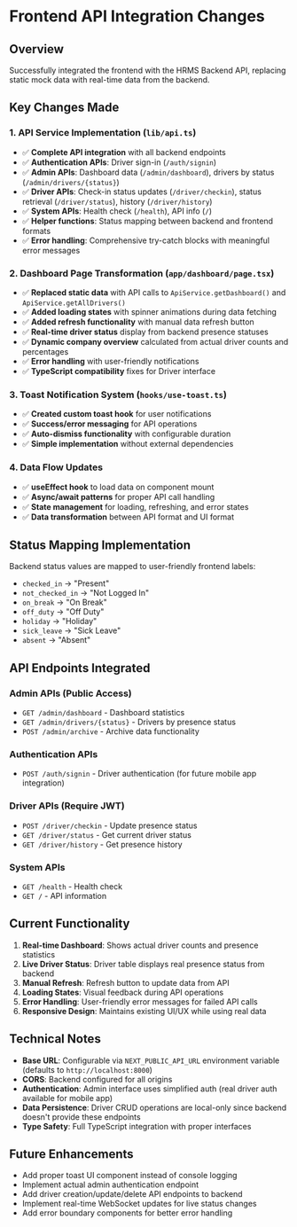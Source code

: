 # Frontend API Integration Changes

## Overview
Successfully integrated the frontend with the HRMS Backend API, replacing static mock data with real-time data from the backend.

## Key Changes Made

### 1. API Service Implementation (`lib/api.ts`)
- ✅ **Complete API integration** with all backend endpoints
- ✅ **Authentication APIs**: Driver sign-in (`/auth/signin`)
- ✅ **Admin APIs**: Dashboard data (`/admin/dashboard`), drivers by status (`/admin/drivers/{status}`)
- ✅ **Driver APIs**: Check-in status updates (`/driver/checkin`), status retrieval (`/driver/status`), history (`/driver/history`)
- ✅ **System APIs**: Health check (`/health`), API info (`/`)
- ✅ **Helper functions**: Status mapping between backend and frontend formats
- ✅ **Error handling**: Comprehensive try-catch blocks with meaningful error messages

### 2. Dashboard Page Transformation (`app/dashboard/page.tsx`)
- ✅ **Replaced static data** with API calls to `ApiService.getDashboard()` and `ApiService.getAllDrivers()`
- ✅ **Added loading states** with spinner animations during data fetching
- ✅ **Added refresh functionality** with manual data refresh button
- ✅ **Real-time driver status** display from backend presence statuses
- ✅ **Dynamic company overview** calculated from actual driver counts and percentages
- ✅ **Error handling** with user-friendly notifications
- ✅ **TypeScript compatibility** fixes for Driver interface

### 3. Toast Notification System (`hooks/use-toast.ts`)
- ✅ **Created custom toast hook** for user notifications
- ✅ **Success/error messaging** for API operations
- ✅ **Auto-dismiss functionality** with configurable duration
- ✅ **Simple implementation** without external dependencies

### 4. Data Flow Updates
- ✅ **useEffect hook** to load data on component mount
- ✅ **Async/await patterns** for proper API call handling
- ✅ **State management** for loading, refreshing, and error states
- ✅ **Data transformation** between API format and UI format

## Status Mapping Implementation
Backend status values are mapped to user-friendly frontend labels:
- `checked_in` → "Present"
- `not_checked_in` → "Not Logged In"
- `on_break` → "On Break"
- `off_duty` → "Off Duty"
- `holiday` → "Holiday"
- `sick_leave` → "Sick Leave"
- `absent` → "Absent"

## API Endpoints Integrated

### Admin APIs (Public Access)
- `GET /admin/dashboard` - Dashboard statistics
- `GET /admin/drivers/{status}` - Drivers by presence status
- `POST /admin/archive` - Archive data functionality

### Authentication APIs
- `POST /auth/signin` - Driver authentication (for future mobile app integration)

### Driver APIs (Require JWT)
- `POST /driver/checkin` - Update presence status
- `GET /driver/status` - Get current driver status
- `GET /driver/history` - Get presence history

### System APIs
- `GET /health` - Health check
- `GET /` - API information

## Current Functionality
1. **Real-time Dashboard**: Shows actual driver counts and presence statistics
2. **Live Driver Status**: Driver table displays real presence status from backend
3. **Manual Refresh**: Refresh button to update data from API
4. **Loading States**: Visual feedback during API operations
5. **Error Handling**: User-friendly error messages for failed API calls
6. **Responsive Design**: Maintains existing UI/UX while using real data

## Technical Notes
- **Base URL**: Configurable via `NEXT_PUBLIC_API_URL` environment variable (defaults to `http://localhost:8000`)
- **CORS**: Backend configured for all origins
- **Authentication**: Admin interface uses simplified auth (real driver auth available for mobile app)
- **Data Persistence**: Driver CRUD operations are local-only since backend doesn't provide these endpoints
- **Type Safety**: Full TypeScript integration with proper interfaces

## Future Enhancements
- Add proper toast UI component instead of console logging
- Implement actual admin authentication endpoint
- Add driver creation/update/delete API endpoints to backend
- Implement real-time WebSocket updates for live status changes
- Add error boundary components for better error handling